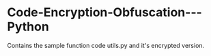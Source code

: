 # Code-Encryption-Obfuscation---Python
Contains the sample function code utils.py and it's encrypted version.
